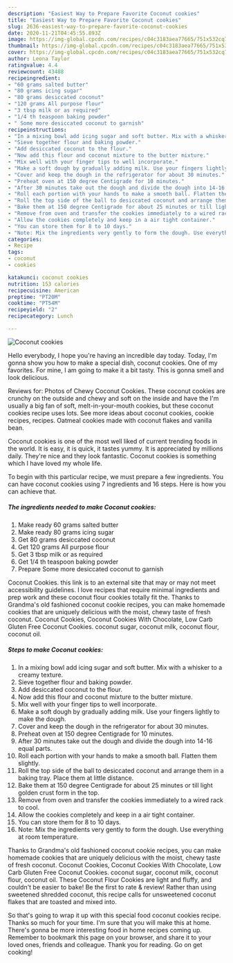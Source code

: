 ```yaml
---
description: "Easiest Way to Prepare Favorite Coconut cookies"
title: "Easiest Way to Prepare Favorite Coconut cookies"
slug: 2636-easiest-way-to-prepare-favorite-coconut-cookies
date: 2020-11-21T04:45:55.893Z
image: https://img-global.cpcdn.com/recipes/c04c3183aea77665/751x532cq70/coconut-cookies-recipe-main-photo.jpg
thumbnail: https://img-global.cpcdn.com/recipes/c04c3183aea77665/751x532cq70/coconut-cookies-recipe-main-photo.jpg
cover: https://img-global.cpcdn.com/recipes/c04c3183aea77665/751x532cq70/coconut-cookies-recipe-main-photo.jpg
author: Leona Taylor
ratingvalue: 4.4
reviewcount: 43488
recipeingredient:
- "60 grams salted butter"
- "80 grams icing sugar"
- "80 grams desiccated coconut"
- "120 grams All purpose flour"
- "3 tbsp milk or as required"
- "1/4 th teaspoon baking powder"
- " Some more desiccated coconut to garnish"
recipeinstructions:
- "In a mixing bowl add icing sugar and soft butter. Mix with a whisker to a creamy texture."
- "Sieve together flour and baking powder."
- "Add desiccated coconut to the flour."
- "Now add this flour and coconut mixture to the butter mixture."
- "Mix well with your finger tips to well incorporate."
- "Make a soft dough by gradually adding milk. Use your fingers lightly to make the dough."
- "Cover and keep the dough in the refrigerator for about 30 minutes."
- "Preheat oven at 150 degree Centigrade for 10 minutes."
- "After 30 minutes take out the dough and divide the dough into 14-16 equal parts."
- "Roll each portion with your hands to make a smooth ball. Flatten them slightly."
- "Roll the top side of the ball to desiccated coconut and arrange them in a baking tray. Place them at little distance."
- "Bake them at 150 degree Centigrade for about 25 minutes or till light golden crust form in the top."
- "Remove from oven and transfer the cookies immediately to a wired rack to cool."
- "Allow the cookies completely	and keep in a air tight container."
- "You can store them for 8 to 10 days."
- "Note: Mix the ingredients very gently to form the dough. Use everything at room temperature."
categories:
- Recipe
tags:
- coconut
- cookies

katakunci: coconut cookies 
nutrition: 153 calories
recipecuisine: American
preptime: "PT20M"
cooktime: "PT54M"
recipeyield: "2"
recipecategory: Lunch

---
```



![Coconut cookies](https://img-global.cpcdn.com/recipes/c04c3183aea77665/751x532cq70/coconut-cookies-recipe-main-photo.jpg)

Hello everybody, I hope you're having an incredible day today. Today, I'm gonna show you how to make a special dish, coconut cookies. One of my favorites. For mine, I am going to make it a bit tasty. This is gonna smell and look delicious.

Reviews for: Photos of Chewy Coconut Cookies. These coconut cookies are crunchy on the outside and chewy and soft on the inside and have the I&#39;m usually a big fan of soft, melt-in-your-mouth cookies, but these coconut cookies recipe uses lots. See more ideas about coconut cookies, cookie recipes, recipes. Oatmeal cookies made with coconut flakes and vanilla bean.

Coconut cookies is one of the most well liked of current trending foods in the world. It is easy, it is quick, it tastes yummy. It is appreciated by millions daily. They're nice and they look fantastic. Coconut cookies is something which I have loved my whole life.


To begin with this particular recipe, we must prepare a few ingredients. You can have coconut cookies using 7 ingredients and 16 steps. Here is how you can achieve that.

<!--inarticleads1-->

##### The ingredients needed to make Coconut cookies:

1. Make ready 60 grams salted butter
1. Make ready 80 grams icing sugar
1. Get 80 grams desiccated coconut
1. Get 120 grams All purpose flour
1. Get 3 tbsp milk or as required
1. Get 1/4 th teaspoon baking powder
1. Prepare  Some more desiccated coconut to garnish


Coconut Cookies. this link is to an external site that may or may not meet accessibility guidelines. I love recipes that require minimal ingredients and prep work and these coconut flour cookies totally fit the. Thanks to Grandma&#39;s old fashioned coconut cookie recipes, you can make homemade cookies that are uniquely delicious with the moist, chewy taste of fresh coconut. Coconut Cookies, Coconut Cookies With Chocolate, Low Carb Gluten Free Coconut Cookies. coconut sugar, coconut milk, coconut flour, coconut oil. 

<!--inarticleads2-->

##### Steps to make Coconut cookies:

1. In a mixing bowl add icing sugar and soft butter. Mix with a whisker to a creamy texture.
1. Sieve together flour and baking powder.
1. Add desiccated coconut to the flour.
1. Now add this flour and coconut mixture to the butter mixture.
1. Mix well with your finger tips to well incorporate.
1. Make a soft dough by gradually adding milk. Use your fingers lightly to make the dough.
1. Cover and keep the dough in the refrigerator for about 30 minutes.
1. Preheat oven at 150 degree Centigrade for 10 minutes.
1. After 30 minutes take out the dough and divide the dough into 14-16 equal parts.
1. Roll each portion with your hands to make a smooth ball. Flatten them slightly.
1. Roll the top side of the ball to desiccated coconut and arrange them in a baking tray. Place them at little distance.
1. Bake them at 150 degree Centigrade for about 25 minutes or till light golden crust form in the top.
1. Remove from oven and transfer the cookies immediately to a wired rack to cool.
1. Allow the cookies completely	and keep in a air tight container.
1. You can store them for 8 to 10 days.
1. Note: Mix the ingredients very gently to form the dough. Use everything at room temperature.


Thanks to Grandma&#39;s old fashioned coconut cookie recipes, you can make homemade cookies that are uniquely delicious with the moist, chewy taste of fresh coconut. Coconut Cookies, Coconut Cookies With Chocolate, Low Carb Gluten Free Coconut Cookies. coconut sugar, coconut milk, coconut flour, coconut oil. These Coconut Flour Cookies are light and fluffy, and couldn&#39;t be easier to bake! Be the first to rate &amp; review! Rather than using sweetened shredded coconut, this recipe calls for unsweetened coconut flakes that are toasted and mixed into. 

So that's going to wrap it up with this special food coconut cookies recipe. Thanks so much for your time. I'm sure that you will make this at home. There's gonna be more interesting food in home recipes coming up. Remember to bookmark this page on your browser, and share it to your loved ones, friends and colleague. Thank you for reading. Go on get cooking!

